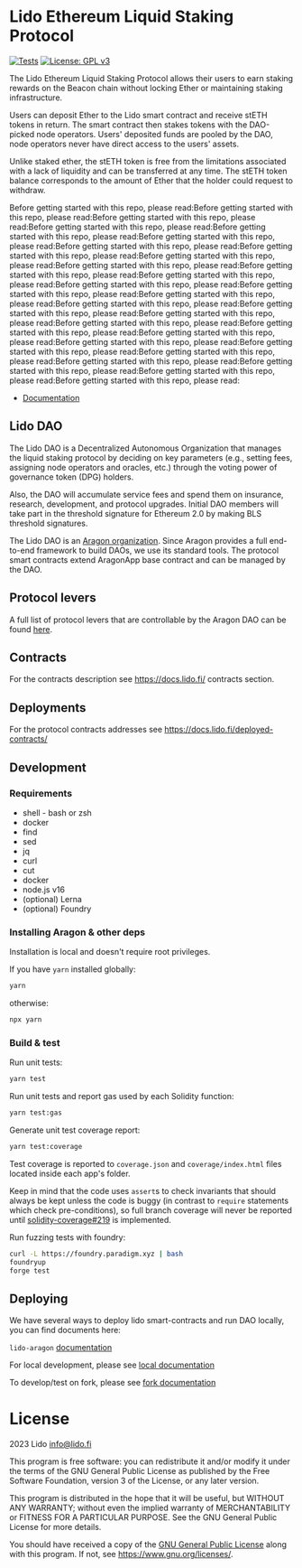 # Lido Ethereum Liquid Staking Protocol

[![Tests](https://github.com/lidofinance/lido-dao/workflows/Tests/badge.svg)](https://github.com/lidofinance/lido-dao/actions)
[![License: GPL v3](https://img.shields.io/badge/License-GPLv3-blue.svg)](https://www.gnu.org/licenses/gpl-3.0)

The Lido Ethereum Liquid Staking Protocol allows their users to earn staking rewards on the Beacon chain without locking Ether or maintaining staking infrastructure.

Users can deposit Ether to the Lido smart contract and receive stETH tokens in return. The smart contract then stakes tokens with the DAO-picked node operators. Users' deposited funds are pooled by the DAO, node operators never have direct access to the users' assets.

Unlike staked ether, the stETH token is free from the limitations associated with a lack of liquidity and can be transferred at any time. The stETH token balance corresponds to the amount of Ether that the holder could request to withdraw.

Before getting started with this repo, please read:Before getting started with this repo, please read:Before getting started with this repo, please read:Before getting started with this repo, please read:Before getting started with this repo, please read:Before getting started with this repo, please read:Before getting started with this repo, please read:Before getting started with this repo, please read:Before getting started with this repo, please read:Before getting started with this repo, please read:Before getting started with this repo, please read:Before getting started with this repo, please read:Before getting started with this repo, please read:Before getting started with this repo, please read:Before getting started with this repo, please read:Before getting started with this repo, please read:Before getting started with this repo, please read:Before getting started with this repo, please read:Before getting started with this repo, please read:Before getting started with this repo, please read:Before getting started with this repo, please read:Before getting started with this repo, please read:Before getting started with this repo, please read:Before getting started with this repo, please read:Before getting started with this repo, please read:Before getting started with this repo, please read:Before getting started with this repo, please read:Before getting started with this repo, please read:

* [Documentation](https://docs.lido.fi/)

## Lido DAO

The Lido DAO is a Decentralized Autonomous Organization that manages the liquid staking protocol by deciding on key parameters (e.g., setting fees, assigning node operators and oracles, etc.) through the voting power of governance token (DPG) holders.

Also, the DAO will accumulate service fees and spend them on insurance, research, development, and protocol upgrades. Initial DAO members will take part in the threshold signature for Ethereum 2.0 by making BLS threshold signatures.

The Lido DAO is an [Aragon organization](https://aragon.org/dao). Since Aragon provides a full end-to-end framework to build DAOs, we use its standard tools. The protocol smart contracts extend AragonApp base contract and can be managed by the DAO.

## Protocol levers

A full list of protocol levers that are controllable by the Aragon DAO can be found [here](https://docs.lido.fi/guides/protocol-levers/).

## Contracts

For the contracts description see https://docs.lido.fi/ contracts section.

## Deployments

For the protocol contracts addresses see https://docs.lido.fi/deployed-contracts/

## Development

### Requirements

* shell - bash or zsh
* docker
* find
* sed
* jq
* curl
* cut
* docker
* node.js v16
* (optional) Lerna
* (optional) Foundry

### Installing Aragon & other deps

Installation is local and doesn't require root privileges.

If you have `yarn` installed globally:

```bash
yarn
```

otherwise:

```bash
npx yarn
```

### Build & test

Run unit tests:

```bash
yarn test
```

Run unit tests and report gas used by each Solidity function:

```bash
yarn test:gas
```

Generate unit test coverage report:

```bash
yarn test:coverage
```

Test coverage is reported to `coverage.json` and `coverage/index.html` files located
inside each app's folder.

Keep in mind that the code uses `assert`s to check invariants that should always be kept
unless the code is buggy (in contrast to `require` statements which check pre-conditions),
so full branch coverage will never be reported until
[solidity-coverage#219] is implemented.

[solidity-coverage#219]: https://github.com/sc-forks/solidity-coverage/issues/269

Run fuzzing tests with foundry:

```bash
curl -L https://foundry.paradigm.xyz | bash
foundryup
forge test
```

## Deploying

We have several ways to deploy lido smart-contracts and run DAO locally, you can find documents here:

`lido-aragon` [documentation](/docs/lido-aragon.md)

For local development, please see [local documentation](/docs/dev-local.md)

To develop/test on fork, please see [fork documentation](/docs/dev-fork.md)


# License

2023 Lido <info@lido.fi>

This program is free software: you can redistribute it and/or modify
it under the terms of the GNU General Public License as published by
the Free Software Foundation, version 3 of the License, or any later version.

This program is distributed in the hope that it will be useful,
but WITHOUT ANY WARRANTY; without even the implied warranty of
MERCHANTABILITY or FITNESS FOR A PARTICULAR PURPOSE.  See the
GNU General Public License for more details.

You should have received a copy of the [GNU General Public License](LICENSE)
along with this program. If not, see <https://www.gnu.org/licenses/>.

